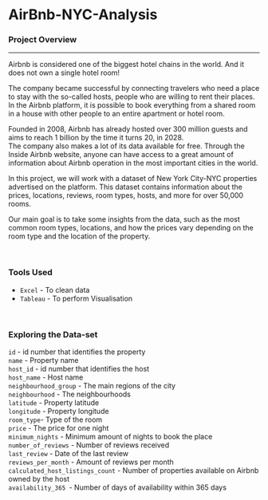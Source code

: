 # AirBnb-NYC-Analysis

### Project Overview  
---
Airbnb is considered one of the biggest hotel chains in the world. And it does not own a single hotel room!

The company became successful by connecting travelers who need a place to stay with the so-called hosts, people who are willing to rent their places. In the Airbnb platform, it is possible to book everything from a shared room in a house with other people to an entire apartment or hotel room.

Founded in 2008, Airbnb has already hosted over 300 million guests and aims to reach 1 billion by the time it turns 20, in 2028.  
The company also makes a lot of its data available for free. Through the Inside Airbnb website, anyone can have access to a great amount of information about Airbnb operation in the most important cities in the world.

In this project, we will work with a dataset of New York City-NYC properties advertised on the platform. This dataset contains information about the prices, locations, reviews, room types, hosts, and more for over 50,000 rooms.

Our main goal is to take some insights from the data, such as the most common room types, locations, and how the prices vary depending on the room type and the location of the property.  

</br>  

### Tools Used
- `Excel` - To clean data
- `Tableau` - To perform Visualisation

</br>  

### Exploring the Data-set  

`id` - id number that identifies the property\
`name` - Property name\
`host_id` - id number that identifies the host\
`host_name` - Host name\
`neighbourhood_group` - The main regions of the city\
`neighbourhood` - The neighbourhoods\
`latitude` - Property latitude\
`longitude` - Property longitude\
`room_type`- Type of the room\
`price` - The price for one night\
`minimum_nights` - Minimum amount of nights to book the place\
`number_of_reviews` - Number of reviews received\
`last_review` - Date of the last review\
`reviews_per_month` - Amount of reviews per month\
`calculated_host_listings_count` - Number of properties available on Airbnb owned by the host\
`availability_365 `- Number of days of availability within 365 days
